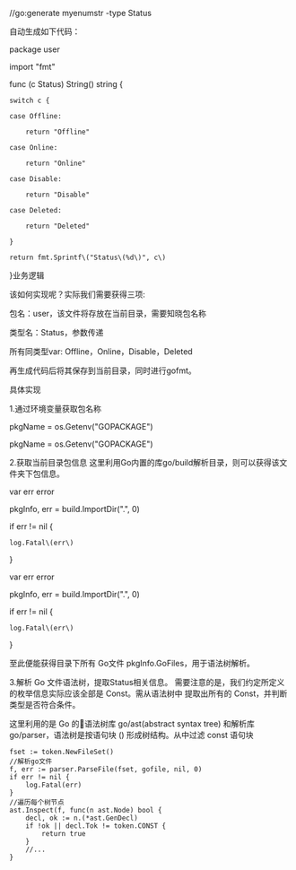 //go:generate  myenumstr -type Status

自动生成如下代码：

package user

import "fmt"

func \(c Status\) String\(\) string {

```
switch c {

case Offline:

    return "Offline"

case Online:

    return "Online"

case Disable:

    return "Disable"

case Deleted:

    return "Deleted"

}

return fmt.Sprintf\("Status\(%d\)", c\)
```

}业务逻辑

该如何实现呢？实际我们需要获得三项:

包名：user，该文件将存放在当前目录，需要知晓包名称

类型名：Status，参数传递

所有同类型var: Offline，Online，Disable，Deleted

再生成代码后将其保存到当前目录，同时进行gofmt。

具体实现

1.通过环境变量获取包名称

pkgName = os.Getenv\("GOPACKAGE"\)

pkgName = os.Getenv\("GOPACKAGE"\)

2.获取当前目录包信息 这里利用Go内置的库go/build解析目录，则可以获得该文件夹下包信息。

var err error

pkgInfo, err = build.ImportDir\(".", 0\)

if err != nil {

```
log.Fatal\(err\)
```

}

var err error

pkgInfo, err = build.ImportDir\(".", 0\)

if err != nil {

```
log.Fatal\(err\)
```

}

至此便能获得目录下所有 Go文件 pkgInfo.GoFiles，用于语法树解析。

3.解析 Go 文件语法树，提取Status相关信息。 需要注意的是，我们约定所定义的枚举信息实际应该全部是 Const。需从语法树中 提取出所有的 Const，并判断类型是否符合条件。

这里利用的是 Go 的语法树库 go/ast\(abstract syntax tree\) 和解析库 go/parser，语法树是按语句块 \(\) 形成树结构。从中过滤 const 语句块

```
fset := token.NewFileSet()
//解析go文件
f, err := parser.ParseFile(fset, gofile, nil, 0)
if err != nil {
	log.Fatal(err)
}
//遍历每个树节点
ast.Inspect(f, func(n ast.Node) bool {
	decl, ok := n.(*ast.GenDecl)
	if !ok || decl.Tok != token.CONST {
		return true
	}
	//...
}
```



